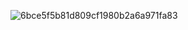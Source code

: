 ![6bce5f5b81d809cf1980b2a6a971fa83](/uploads/9b690a3dd1a43430b71346540cf0f0da/6bce5f5b81d809cf1980b2a6a971fa83.jpg)